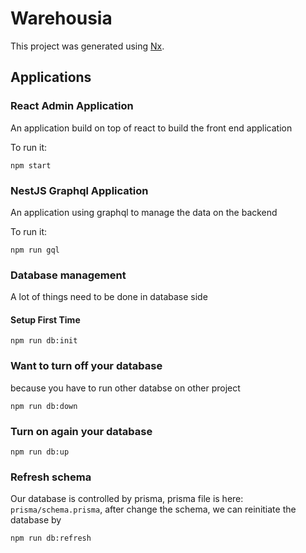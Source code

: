 # Warehousia

This project was generated using [Nx](https://nx.dev).

## Applications

### React Admin Application

An application build on top of react to build the front end application

To run it:

```
npm start
```

### NestJS Graphql Application

An application using graphql to manage the data on the backend

To run it:

```
npm run gql
```

### Database management

A lot of things need to be done in database side

#### Setup First Time
```
npm run db:init
```

### Want to turn off your database
because you have to run other databse on other project
```
npm run db:down
```

### Turn on again your database
```
npm run db:up
```

### Refresh schema
Our database is controlled by prisma, prisma file is here: `prisma/schema.prisma`, after change the schema, we can reinitiate the database by
```
npm run db:refresh
```
